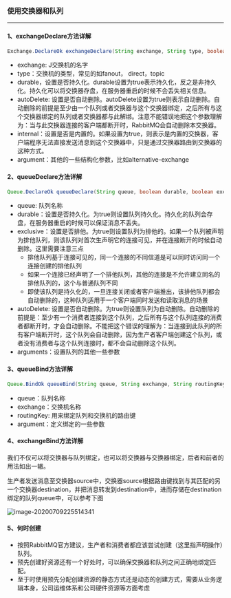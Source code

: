 ### 使用交换器和队列

---

#### 1、exchangeDeclare方法详解

```java
Exchange.DeclareOk exchangeDeclare(String exchange, String type, boolean durable, boolean autoDelete, boolean internal, Map<String, Object> arguments) throws IOException;
```

- exchange: J交换机的名字
- type：交换机的类型，常见的如fanout， direct，topic
- durable，设置是否持久化。durable设置为true表示持久化，反之是非持久化。持久化可以将交换器存盘，在服务器重启的时候不会丢失相关信息。
- autoDelete: 设置是否自动删除。autoDelete设置为true则表示自动删除。自动删除的前提是至少由一个队列或者交换器与这个交换器绑定，之后所有与这个交换器绑定的队列或者交换器都与此解绑。注意不能错误地把这个参数理解为：当与此交换器连接的客户端都断开时，RabbitMQ会自动删除本交换器。
- internal：设置是否是内置的。如果设置为true，则表示是内置的交换器，客户端程序无法直接发送消息到这个交换器中，只是通过交换器路由到交换器的这种方式。
- argument：其他的一些结构化参数，比如alternative-exchange

#### 2、queueDeclare方法详解

```java
Queue.DeclareOk queueDeclare(String queue, boolean durable, boolean exclusive, boolean autoDelete, Map<String, Object> arguments) throws IOException;
```

- queue:  队列名称
- durable：设置是否持久化。为true则设置队列持久化。持久化的队列会存盘，在服务器重启的时候可以保证消息不丢失。
- exclusive：设置是否排他。为true则设置队列为排他的。如果一个队列被声明为排他队列，则该队列对首次生声明它的连接可见，并在连接断开的时候自动删除。这里需要注意三点
  - 排他队列基于连接可见的，同一个连接的不同信道是可以同时访问同一个连接创建的排他队列
  - 如果一个连接已经声明了一个排他队列，其他的连接是不允许建立同名的排他队列的，这个与普通队列不同
  - 即使该队列是持久化的，一旦连接关闭或者客户端推出，该排他队列都会自动删除的，这种队列适用于一个客户端同时发送和读取消息的场景
- autoDelete: 设置是否自动删除。为true则设置队列为自动删除。自动删除的前提是：至少有一个消费者连接到这个队列，之后所有与这个队列连接的消费者都断开时，才会自动删除。不能把这个错误的理解为：当连接到此队列的所有客户端断开时，这个队列会自动删除，因为生产者客户端创建这个队列，或者没有消费者与这个队列连接时，都不会自动删除这个队列。
- arguments：设置队列的其他一些参数

#### 3、queueBind方法详解

```java
Queue.BindOk queueBind(String queue, String exchange, String routingKey, Map<String,Object> arguments) throws IOException;
```

- queue：队列名称
- exchange：交换机名称
- routingKey: 用来绑定队列和交换机的路由键
- argument：定义绑定的一些参数

#### 4、exchangeBind方法详解

我们不仅可以将交换器与队列绑定，也可以将交换器与交换器绑定，后者和前者的用法如出一辙。

生产者发送消息至交换器source中，交换器source根据路由键找到与其匹配的另一个交换器destination，并把消息转发到destination中，进而存储在destination绑定的队列queue中，可以参考下图

![image-20200709225514341](C:\Users\byron\AppData\Roaming\Typora\typora-user-images\image-20200709225514341.png)

#### 5、何时创建

- 按照RabbitMQ官方建议，生产者和消费者都应该尝试创建（这里指声明操作）队列。
- 预先创建好资源还有一个好处时，可以确保交换器和队列之间正确地绑定匹配。
- 至于时使用预先分配创建资源的静态方式还是动态的创建方式，需要从业务逻辑本身，公司运维体系和公司硬件资源等方面考虑

